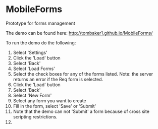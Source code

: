 MobileForms
===========

Prototype for forms management

The demo can be found here: http://tombaker1.github.io/MobileForms/

To run the demo do the following:
1. Select 'Settings'
2. Click the 'Load' button
3. Select 'Back'
4. Select 'Load Forms'
5. Select the check boxes for any of the forms listed.  Note: the server returns an error if the Req form is selected.
6. Click the 'Load' button
7. Select 'Back'
8. Select 'New Form'
9. Select any form you want to create
10. Fill in the form, select 'Save' or 'Submit'
11. Note that the demo can not 'Submit' a form because of cross site scripting restrictions.
12. 
